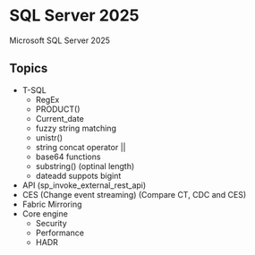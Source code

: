 # SQL Server 2025
Microsoft SQL Server 2025

## Topics

- T-SQL
  * RegEx
  * PRODUCT()
  * Current_date
  * fuzzy string matching
  * unistr()
  * string concat operator ||
  * base64 functions
  * substring() (optinal length)
  * dateadd suppots bigint
- API (sp_invoke_external_rest_api)
- CES (Change event streaming)   (Compare CT, CDC and CES)
- Fabric Mirroring
- Core engine
  * Security
  * Performance
  * HADR
